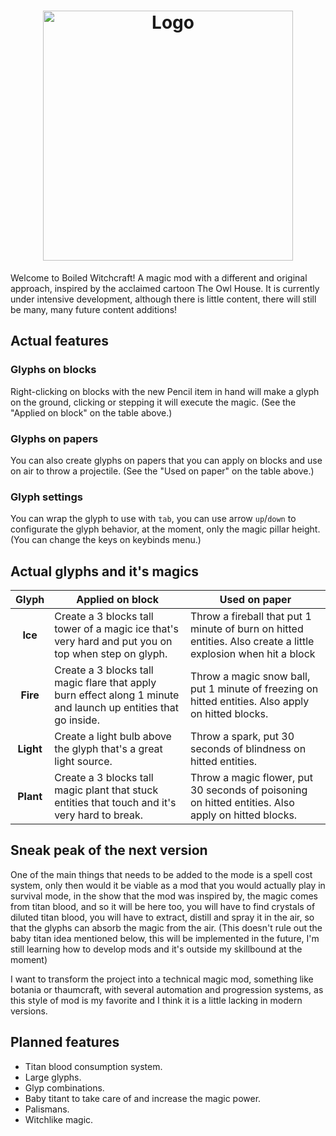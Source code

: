 <h1 align="center"><img src="https://i.imgur.com/q2TflA2.png" alt="Logo" width="400"></h1>

Welcome to Boiled Witchcraft! A magic mod with a different and original approach, inspired by the acclaimed cartoon The Owl House. It is currently under intensive development, although there is little content, there will still be many, many future content additions!

## Actual features

### Glyphs on blocks
Right-clicking on blocks with the new Pencil item in hand will make a glyph on the ground, clicking or stepping it will execute the magic. (See the "Applied on block" on the table above.)

### Glyphs on papers
You can also create glyphs on papers that you can apply on blocks and use on air to throw a projectile. (See the "Used on paper" on the table above.)

### Glyph settings
You can wrap the glyph to use with `tab`, you can use arrow `up`/`down` to configurate the glyph behavior, at the moment, only the magic pillar height. (You can change the keys on keybinds menu.)

## Actual glyphs and it's magics
|Glyph|Applied on block|Used on paper|
|:-:|-|-|
|**Ice**| Create a 3 blocks tall tower of a magic ice that's very hard and put you on top when step on glyph. |Throw a fireball that put 1 minute of burn on hitted entities. Also create a little explosion when hit a block|
| **Fire**|Create a 3 blocks tall magic flare that apply burn effect along 1 minute and launch up entities that go inside.|Throw a magic snow ball, put 1 minute of freezing on hitted entities. Also apply on hitted blocks.|
| **Light**|Create a light bulb above the glyph that's a great light source. |Throw a spark, put 30 seconds of blindness on hitted entities. |
|**Plant**|Create a 3 blocks tall magic plant that stuck entities that touch and it's very hard to break.|Throw a magic flower, put 30 seconds of poisoning on hitted entities. Also apply on hitted blocks.|

## Sneak peak of the next version
One of the main things that needs to be added to the mode is a spell cost system, only then would it be viable as a mod that you would actually play in survival mode, in the show that the mod was inspired by, the magic comes from titan blood, and so it will be here too, you will have to find crystals of diluted titan blood, you will have to extract, distill and spray it in the air, so that the glyphs can absorb the magic from the air. (This doesn't rule out the baby titan idea mentioned below, this will be implemented in the future, I'm still learning how to develop mods and it's outside my skillbound at the moment)

I want to transform the project into a technical magic mod, something like botania or thaumcraft, with several automation and progression systems, as this style of mod is my favorite and I think it is a little lacking in modern versions.

## Planned features 
* Titan blood consumption system.
* Large glyphs.
* Glyp combinations.
* Baby titant to take care of and increase the magic power.
* Palismans.
* Witchlike magic.
